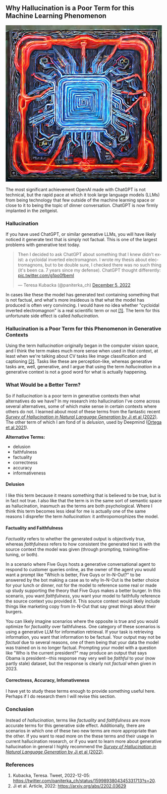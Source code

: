 ## Why Hallucination is a Poor Term for this Machine Learning Phenomenon
![hallucinated-cpu.jpeg](/images/hallucinated-cpu.jpeg)

The most significant achievement OpenAI made with ChatGPT is not technical, but the rapid pace at which it took large language models (LLMs) from being technology that few outside of the machine learning space or close to it to being the topic of dinner conversation. ChatGPT is now firmly implanted in the zeitgeist.

### Hallucination
If you have used ChatGPT, or similar generative LLMs, you will have likely noticed it generate text that is simply not factual. This is one of the largest problems with generative text today.

<blockquote class="twitter-tweet"><p lang="en" dir="ltr">Then I decided to ask ChatGPT about something that I knew didn’t exist: a cycloidal inverted electromagnon. I wrote my thesis about electromagnons, but to be double sure, I checked there was no such thing (it&#39;s been ca. 7 years since my defense). ChatGPT thought differently: <a href="https://t.co/g1po0fbemI">pic.twitter.com/g1po0fbemI</a></p>&mdash; Teresa Kubacka (@paniterka_ch) <a href="https://twitter.com/paniterka_ch/status/1599893804345331713?ref_src=twsrc%5Etfw">December 5, 2022</a></blockquote> <script async src="https://platform.twitter.com/widgets.js" charset="utf-8"></script>

In cases like these the model has generated text containing something that is not factual, and what's more insideous is that what the model has produced is often very convincing. I would have no idea whether "cycloidal inverted electromagnon" is a real scientific term or not [[1]](https://twitter.com/paniterka_ch/status/1599893804345331713?s=20). The term for this unfortunate side effect is called _hallucination_.

### Hallucination is a Poor Term for this Phenomenon in Generative Contexts
Using the term _hallucination_ originally began in the computer vision space, and I think the term makes much more sense when used in that context, at least when we're talking about CV tasks like image classification and captioning [[2]](https://arxiv.org/abs/2202.03629). Tasks like these are perception-like, whereas generative tasks are, well, generative, and I argue that using the term _hallucination_ in a generative context is not a good word for what is actually happening.

### What Would be a Better Term?
So if _hallucination_ is a poor term in generative contexts then what alternatives do we have? In my research into hallucination I've come across several alternatives, some of which make sense in certain contexts where others do not. I learned about most of these terms from the fantastic recent [_Survey of Hallucination in Natural Language Generation_ by Ji et al (2022)](https://arxiv.org/abs/2202.03629). The other term of which I am fond of is _delusion_, used by Deepmind ([Ortega et al 2021](https://arxiv.org/abs/2110.10819)).

**Alternative Terms:**
- delusion
- faithfulness
- factuality
- correctness
- accuracy
- informativeness

#### Delusion
I like this term because it means something that is believed to be true, but is in fact not true. I also like that the term is in the same sort of semantic space as hallucination, inasmuch as the terms are both psychological. Where I think this term becomes less ideal for me is actually one of the same reasons I disprefer the term _hallucination_: it anthropomorphizes the model.

#### Factuality and Faithfulness
_Factuality_ refers to whether the generated output is objectively true, whereas _faithfulness_ refers to how consistent the generated text is with the source context the model was given (through prompting, training/fine-tuning, or both).

In a scenario where Five Guys hosts a generative conversational agent to respond to customer queries online, as the owner of the agent you would want a prompt like "Which is better, Five Guys or In-N-Out?" to be answered by the bot making a case as to why In-N-Out is the better choice for your lunch or dinner, not for the model to reference some real or made up study supporting the theory that Five Guys makes a better burger. In this scenario, you want _faithfulness_, you want your model to faithfully reference the source context you provided it. This source context would likely include things like marketing copy from In-N-Out that say great things about their burgers.

You can likely imagine scenarios where the opposite is true and you would optimize for _factuality_ over faithfulness. One category of these scenarios is using a generative LLM for information retrieval. If your task is retrieving information, you want that information to be factual. Your output may not be _factual_ due to several reasons, one of them being that your data the model was trained on is no longer factual. Prompting your model with a question like "Who is the current president?" may produce an output that says Obama is president--this response may very well be _faithful_ to your (now partly stale) dataset, but the response is clearly not _factual_ when given in 2023. 

#### Correctness, Accuracy, Infomativeness
I have yet to study these terms enough to provide something useful here. Perhaps if I do research them I will revise this section.

### Conclusion
Instead of _hallucination_, terms like _factuality_ and _faithfulness_ are more accurate terms for this generative side effect. Additionally, there are scenarios in which one of these two new terms are more appropriate than the other. If you want to read more on the these terms and their usage in current hallucination research, or if you want to learn more about generative hallucination in general I highly recommend the [_Survey of Hallucination in Natural Language Generation_ by Ji et al (2022)](https://arxiv.org/abs/2202.03629).

### References
1. Kubacka, Teresa. Tweet, 2022-12-05: https://twitter.com/paniterka_ch/status/1599893804345331713?s=20.
2. Ji et al. Article, 2022: https://arxiv.org/abs/2202.03629